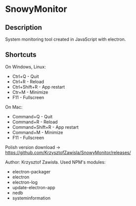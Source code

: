 # SnowyMonitor

## Description
System monitoring tool created in JavaScript with electron.

## Shortcuts
On Windows, Linux:
  - Ctrl+Q - Quit
  - Ctrl+R - Reload
  - Ctrl+Shift+R - App restart
  - Ctr+M - Minimize
  - F11 - Fullscreen
  
On Mac:
  - Command+Q - Quit
  - Command+R - Reload
  - Command+Shift+R - App restart
  - Command+M - Minimize
  - F11 - Fullscreen
  
Polish version download -> https://github.com/KrzysztofZawisla/SnowyMonitor/releases/
  
Author: Krzysztof Zawisła.
Used NPM's modules:  
  - electron-packager  
  - electron  
  - electron-log  
  - update-electron-app  
  - nedb
  - systeminformation
